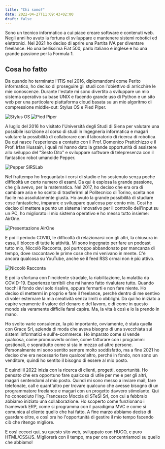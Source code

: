```yaml
---
title: "Chi sono?"
date: 2022-04-27T11:09:43+02:00
draft: false
---
```


Sono un tecnico informatico a cui piace creare software e contenuti web.
Negli anni ho avuto la fortuna di sviluppare e mantenere sistemi robotici ed elettronici.
Nel 2021 ho deciso di aprire una Partita IVA per diventare freelance.
Ho una bellissima Fiat 500, parlo italiano e inglese e ho una grande passione per la Formula 1.


Cosa ho fatto
-------------

Da quando ho terminato l'ITIS nel 2016, diplomandomi come Perito informatico, ho deciso di proseguire gli studi con l'obiettivo di arricchire le mie conoscenze.
Durante l'estate mi sono divertito a sviluppare un mio sistema operativo su base UNIX e facendo grande uso di Python e un sito web per una particolare piattaforma cloud basata su un mio algoritmo di compressione middle-out: Stylus OS e Pied Piper.

![Stylus OS](/files/stylus_os.jpeg "Il mio sistema operativo Stylus OS")
![Pied Piper](/files/pied_piper.jpeg "Il cloud Pied Piper")

A luglio del 2016 ho visitato l'Università degli Studi di Siena per valutare una possibile iscrizione al corso di studi in Ingegneria informatica e magari valutare la possibilità di collaborare con il laboratorio di ricerca di robotica.
Da qui nasce l'esperienza a contatto con il Prof. Domenico Prattichizzo e il Prof. Irfan Hussain, i quali mi hanno dato la grande opportunità di assistere allo sviluppo del "Sesto Dito" e sviluppare software di telepresenza con il fantastico robot umanoide Pepper.

![Pepper SIRSLab](/files/pepper_sirslab.jpeg "Io, Pepper e il Prof. Domenico Prattichizzo")

Nel frattempo ho frequantato i corsi di studio e ho sostenuto senza poche difficoltà un certo numero di esami. Da qui è esplosa la grande passione, che già avevo, per la matematica.
Nel 2017, ho deciso che era ora di cambiare aria e ho scelto di trasferirmi al Politecnico di Torino, scelta non facile ma assolutamente giusta.
Ho avuto la grande possibilità di studiare cose fantastiche, imparare e sviluppare qualcosa per conto mio.
Così ho deciso di mettere a punto un sistema innovativo per il controllo dell'input su un PC, ho migliorato il mio sistema operativo e ho messo tutto insieme: AirOne.

![Presentazione AirOne](/files/airone.png "Presentazione di AirOne, aprile 2019")

E poi il periodo COVID, le difficoltà di relazionarsi con gli altri, la chiusura in casa, il blocco di tutte le attività.
Mi sono ingegnato per fare un podcast tutto mio, Niccolò Racconta, poi purtroppo abbandonato per mancanza di tempo, dove raccontavo le prime cose che mi venivano in mente. C'è ancora qualcosa su YouTube, anche se il feed RSS ormai non è più attivo.

![Niccolò Racconta](/files/niccolo_racconta.jpg "Il mio Podcast Niccolò Racconta")

E poi la sfortuna con l'incidente stradale, la riabilitazione, la malattia da COVID-19. Esperienze terribili che mi hanno fatto rivalutare tutto. Quando tocchi il fondo devi solo risalire, oppure fermarti e non fare niente.
Ho deciso di mettermi in proprio e fare il freelance, perché dentro di me sentivo di voler esternare la mia creatività senza limiti o obblighi.
Da qui ho iniziato a capire veramente il valore del denaro e del lavoro, e di come in questo mondo sia veramente difficile farsi capire. Ma, la vita è così e io la prendo in mano.

Ho svolto varie consulenze, la più importante, ovviamente, è stata quella con Grace Srl, azienda di moda che aveva bisogno di una svecchiata sui sistemi informatici e sull'e-commerce.
Ho imparato come si vende qualcosa, come promuoverlo online, come fatturare con i programmi gestionali, e soprattutto come si sta in mezzo ad altre persone.
Personalmente mi sono sentito sempre molto soddisfatto, ma a fine 2021 ho deciso che era necessario fare qualcos'altro, perché in fondo, non sono un venditore, quindi ho sentito il bisogno di essere al mio posto.

E quindi il 2022 inizia con la ricerca di clienti, progetti, opportunità. Ho pensato che era opportuno fare qualcosa di utile per me e per gli altri, magari sentendomi al mio posto.
Quindi mi sono messo a inviare mail, fare telefonate, call e quant'altro per trovare qualcuno che avesse bisogno di un programmatore freelance e magari con un progetto davvero stimolante.
Qui ho conosciuto l'Ing. Francesco Moccia di STeSI Srl, con cui a febbraio abbiamo iniziato una collaborazione.
Ho scoperto come funzionano i framework ERP, come si programma con il paradigma MVC e come si comunica al cliente quello che hai fatto.
A fine marzo abbiamo deciso di guardare oltre, e così ora ho l'opportunità di gestire il mio tempo facendo ciò che ritengo migliore.

E così eccoci qui, su questo sito web, sviluppato con HUGO, e puro HTML/CSS/JS. Migliorerà con il tempo, ma per ora concentriamoci su quello che abbiamo!
